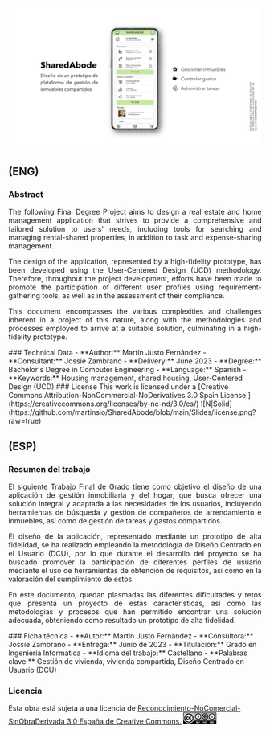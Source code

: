 ![N|Solid](https://github.com/martinsio/SharedAbode/blob/main/Slides/front.png?raw=true)

## (ENG)
### Abstract
<div style='text-align: justify;'>
The following Final Degree Project aims to design a real estate and home management application that strives to provide a comprehensive and tailored solution to users' needs, including tools for searching and managing rental-shared properties, in addition to task and expense-sharing management.

The design of the application, represented by a high-fidelity prototype, has been developed using the User-Centered Design (UCD) methodology. Therefore, throughout the project development, efforts have been made to promote the participation of different user profiles using requirement-gathering tools, as well as in the assessment of their compliance.

This document encompasses the various complexities and challenges inherent in a project of this nature, along with the methodologies and processes employed to arrive at a suitable solution, culminating in a high-fidelity prototype.
</div>
### Technical Data
- **Author:** Martín Justo Fernández
- **Consultant:** Jossie Zambrano
- **Delivery:** June 2023
- **Degree:** Bachelor's Degree in Computer Engineering
- **Language:** Spanish
- **Keywords:** Housing management, shared housing, User-Centered Design (UCD)
### License
This work is licensed under a [Creative Commons Attribution-NonCommercial-NoDerivatives 3.0 Spain License.](https://creativecommons.org/licenses/by-nc-nd/3.0/es/)
![N|Solid](https://github.com/martinsio/SharedAbode/blob/main/Slides/license.png?raw=true)


## (ESP)
### Resumen del trabajo
<div style='text-align: justify;'>
El siguiente Trabajo Final de Grado tiene como objetivo el diseño de una aplicación de gestión inmobiliaria y del hogar, que busca ofrecer una solución integral y adaptada a las necesidades de los usuarios, incluyendo herramientas de búsqueda y gestión de compañeros de arrendamiento e inmuebles, así como de gestión de tareas y gastos compartidos.

El diseño de la aplicación, representado mediante un prototipo de alta fidelidad, se ha realizado empleando la metodología de Diseño Centrado en el Usuario (DCU), por lo que durante el desarrollo del proyecto se ha buscado promover la participación de diferentes perfiles de usuario mediante el uso de herramientas de obtención de requisitos, así como en la valoración del cumplimiento de estos.

En este documento, quedan plasmadas las diferentes dificultades y retos que presenta un proyecto de estas características, así como las metodologías y procesos que han permitido encontrar una solución adecuada, obteniendo como resultado un prototipo de alta fidelidad. 
</div>
### Ficha técnica
 - **Autor:** Martín Justo Fernández
 - **Consultora:** Jossie Zambrano
 - **Entrega:** Junio de 2023
 - **Titulación:** Grado en Ingeniería Informática
 - **Idioma del trabajo:** Castellano
 - **Palabras clave:** Gestión de vivienda, vivienda compartida, Diseño Centrado en Usuario (DCU)
 
### Licencia
Esta obra está sujeta a una licencia de [Reconocimiento-NoComercial-SinObraDerivada 3.0 España de Creative Commons.](https://creativecommons.org/licenses/by-nc-nd/3.0/es/)
![N|Solid](https://github.com/martinsio/SharedAbode/blob/main/Slides/license.png?raw=true)
